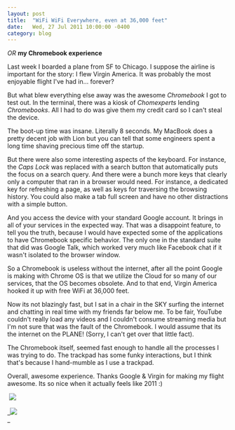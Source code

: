 ```yaml
---
layout: post
title:  "WiFi WiFi Everywhere, even at 36,000 feet"
date:   Wed, 27 Jul 2011 10:00:00 -0400
category: blog
---
```


_OR_ **my Chromebook experience**

Last week I boarded a plane from SF to Chicago. I suppose the airline is
important for the story: I flew Virgin America. It was probably the most
enjoyable flight I've had in… forever?

But what blew everything else away was the awesome _Chromebook_ I got to test
out. In the terminal, there was a kiosk of _Chomexperts_ lending
_Chromebooks_. All I had to do was give them my credit card so I can't steal
the device.

The boot-up time was insane. Literally 8 seconds. My MacBook does a pretty
decent job with Lion but you can tell that some engineers spent a long time
shaving precious time off the startup.

But there were also some interesting aspects of the keyboard. For instance,
the _Caps Lock_ was replaced with a search button that automatically puts the
focus on a search query. And there were a bunch more keys that clearly only a
computer that ran in a browser would need. For instance, a dedicated key for
refreshing a page, as well as keys for traversing the browsing history. You
could also make a tab full screen and have no other distractions with a simple
button.

And you access the device with your standard Google account. It brings in all
of your services in the expected way. That was a disappoint feature, to tell
you the truth, because I would have expected some of the applications to have
Chromebook specific behavior. The only one in the standard suite that did was
Google Talk, which worked very much like Facebook chat if it wasn't isolated
to the browser window.

So a Chromebook is useless without the internet, after all the point Google is
making with Chrome OS is that we utilize the Cloud for so many of our
services, that the OS becomes obsolete. And to that end, Virgin America hooked
it up with free WiFi at 36,000 feet.

Now its not blazingly fast, but I sat in a chair in the SKY surfing the
internet and chatting in real time with my friends far below me. To be fair,
YouTube couldn't really load any videos and I couldn't consume streaming media
but I'm not sure that was the fault of the Chromebook. I would assume that its
the internet on the PLANE! (Sorry, I can't get over that little fact).

The Chromebook itself, seemed fast enough to handle all the processes I was
trying to do. The trackpad has some funky interactions, but I think that's
because I hand-mumble as I use a trackpad.

Overall, awesome experience. Thanks Google & Virgin for making my flight
awesome. Its so nice when it actually feels like 2011 :)

 _![](http://media.tumblr.com/tumblr_lscyi1UWZq1qhduxc.jpg)_

_![](http://media.tumblr.com/tumblr_lscyj8oe4w1qhduxc.jpg)  
_
